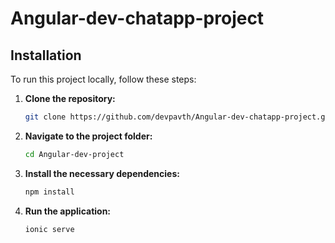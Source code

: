 # Angular-dev-chatapp-project

## Installation

To run this project locally, follow these steps:

1. **Clone the repository:**
   ```bash
   git clone https://github.com/devpavth/Angular-dev-chatapp-project.git

2. **Navigate to the project folder:**
   ```bash
   cd Angular-dev-project
3. **Install the necessary dependencies:**
   ```bash
   npm install
4. **Run the application:**
   ```bash
   ionic serve
